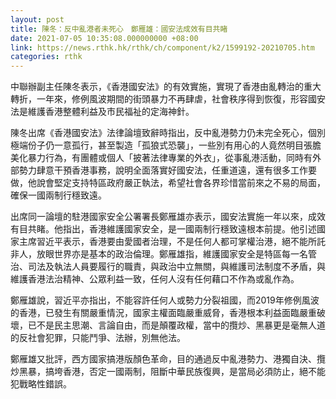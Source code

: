 ```yaml
---
layout: post
title: 陳冬：反中亂港者未死心　鄭雁雄：國安法成效有目共睹
date: 2021-07-05 10:35:08.000000000 +08:00
link: https://news.rthk.hk/rthk/ch/component/k2/1599192-20210705.htm
categories: rthk
---
```


中聯辦副主任陳冬表示，《香港國安法》的有效實施，實現了香港由亂轉治的重大轉折，一年來，修例風波期間的街頭暴力不再肆虐，社會秩序得到恢復，形容國安法是維護香港整體利益及市民福祉的定海神針。

陳冬出席《香港國安法》法律論壇致辭時指出，反中亂港勢力仍未完全死心，個別極端份子仍一意孤行，甚至製造「孤狼式恐襲」，一些別有用心的人竟然明目張膽美化暴力行為，有團體或個人「披著法律專業的外衣」，從事亂港活動，同時有外部勢力肆意干預香港事務，說明全面落實好國安法，任重道遠，還有很多工作要做，他說會堅定支持特區政府嚴正執法，希望社會各界珍惜當前來之不易的局面，確保一國兩制行穩致遠。

出席同一論壇的駐港國家安全公署署長鄭雁雄亦表示，國安法實施一年以來，成效有目共睹。他指出，香港維護國家安全，是一國兩制行穩致遠根本前提。他引述國家主席習近平表示，香港要由愛國者治理，不是任何人都可掌權治港，絕不能所託非人，放眼世界亦是基本的政治倫理。鄭雁雄指，維護國家安全是特區每一名管治、司法及執法人員要履行的職責，與政治中立無關，與維護司法制度不矛盾，與維護香港法治精神、公眾利益一致，任何人沒有任何藉口不作為或亂作為。

鄭雁雄說，習近平亦指出，不能容許任何人或勢力分裂祖國，而2019年修例風波的香港，已發生有關嚴重情況，國家主權面臨嚴重威脅，香港根本利益面臨嚴重破壞，已不是民主思潮、言論自由，而是顛覆政權，當中的攬炒、黑暴更是毫無人道的反社會犯罪，只能鬥爭、法辦，別無他法。

鄭雁雄又批評，西方國家搞港版顏色革命，目的通過反中亂港勢力、港獨自決、攬炒黑暴，搞垮香港，否定一國兩制，阻斷中華民族復興，是當局必須防止，絕不能犯戰略性錯誤。
